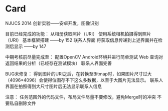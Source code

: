 # Card
NJUCS 2014 创新实验——安卓开发，图像识别

目前已经完成的功能：
	从相册获取照片（URI）
	使用系统相机拍摄得到照片（URI）
	基本框架搭建
								——by 152
	联系人界面
	将获取信息传递到上述界面并在检测后显示
								——by 147
						
中期考核前尽量完成至：
	配置OpenCV Android环境并进行简单测试
	Web 查询对返回结果的分析（已经存在测试模块）
	联系人界面完善
	
BUG未修复：
	得到图片的URI之后，在转换至Bitmap时，如果图片尺寸过大（4096*4096）会使得位图存不下这么多数据，以至于大图片无法显示。
	联系人界面在拍照得到大尺寸图片后无法显示联系人信息
	
注意：
	任务范围外的代码文件，布局文件尽量不要修改，避免Merge时的冲突
	不要私自删除文件
	
	